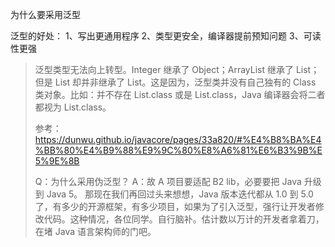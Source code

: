 

为什么要采用泛型


泛型的好处：
1、写出更通用程序
2、类型更安全，编译器提前预知问题
3、可读性更强




> 泛型类型无法向上转型。Integer 继承了 Object；ArrayList 继承了 List；但是 List<Interger> 
> 却并非继承了 List<Object>。这是因为，泛型类并没有自己独有的 Class 类对象。比如：并不存在 List<Object>.class 
> 或是 List<Interger>.class，Java 编译器会将二者都视为 List.class。
  


参考：
https://dunwu.github.io/javacore/pages/33a820/#%E4%B8%BA%E4%BB%80%E4%B9%88%E9%9C%80%E8%A6%81%E6%B3%9B%E5%9E%8B


Q：为什么采用伪泛型？
A：故 A 项目要适配 B2 lib，必要要把 Java 升级到 Java 5。
那现在我们再回过头来想想，Java 版本迭代都从 1.0 到 5.0了，有多少的开源框架，有多少项目，如果为了引入泛型，强行让开发者修改代码。这种情况，各位同学。自行脑补。估计数以万计的开发者拿着刀，在堵 Java 语言架构师的门吧。


